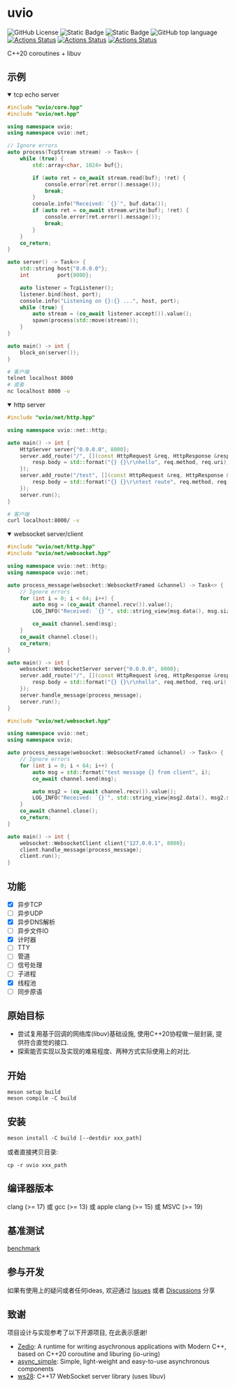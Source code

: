 # uvio

![GitHub License](https://img.shields.io/github/license/uchenily/uvio)
![Static Badge](https://img.shields.io/badge/c%2B%2B20-Coroutines-orange)
![Static Badge](https://img.shields.io/badge/standard-c%2B%2B20-blue?logo=cplusplus)
![GitHub top language](https://img.shields.io/github/languages/top/uchenily/uvio)
[![Actions Status](https://github.com/uchenily/uvio/actions/workflows/linux.yaml/badge.svg?branch=main)](https://github.com/uchenily/uvio/actions)
[![Actions Status](https://github.com/uchenily/uvio/actions/workflows/macos.yaml/badge.svg?branch=main)](https://github.com/uchenily/uvio/actions)
[![Actions Status](https://github.com/uchenily/uvio/actions/workflows/windows.yaml/badge.svg?branch=main)](https://github.com/uchenily/uvio/actions)


C++20 coroutines + libuv

## 示例

<details open><summary>tcp echo server</summary>

```c++
#include "uvio/core.hpp"
#include "uvio/net.hpp"

using namespace uvio;
using namespace uvio::net;

// Ignore errors
auto process(TcpStream stream) -> Task<> {
    while (true) {
        std::array<char, 1024> buf{};

        if (auto ret = co_await stream.read(buf); !ret) {
            console.error(ret.error().message());
            break;
        }
        console.info("Received: `{}`", buf.data());
        if (auto ret = co_await stream.write(buf); !ret) {
            console.error(ret.error().message());
            break;
        }
    }
    co_return;
}

auto server() -> Task<> {
    std::string host{"0.0.0.0"};
    int         port{8000};

    auto listener = TcpListener();
    listener.bind(host, port);
    console.info("Listening on {}:{} ...", host, port);
    while (true) {
        auto stream = (co_await listener.accept()).value();
        spawn(process(std::move(stream)));
    }
}

auto main() -> int {
    block_on(server());
}
```

```bash
# 客户端
telnet localhost 8000
# 或者
nc localhost 8000 -v
```

</details>

<details open><summary>http server</summary>

```cpp
#include "uvio/net/http.hpp"

using namespace uvio::net::http;

auto main() -> int {
    HttpServer server{"0.0.0.0", 8000};
    server.add_route("/", [](const HttpRequest &req, HttpResponse &resp) {
        resp.body = std::format("{} {}\r\nhello", req.method, req.uri);
    });
    server.add_route("/test", [](const HttpRequest &req, HttpResponse &resp) {
        resp.body = std::format("{} {}\r\ntest route", req.method, req.uri);
    });
    server.run();
}
```

```bash
# 客户端
curl localhost:8000/ -v
```

</details>

<details open><summary>websocket server/client</summary>

```cpp
#include "uvio/net/http.hpp"
#include "uvio/net/websocket.hpp"

using namespace uvio::net::http;
using namespace uvio::net;

auto process_message(websocket::WebsocketFramed &channel) -> Task<> {
    // Ignore errors
    for (int i = 0; i < 64; i++) {
        auto msg = (co_await channel.recv()).value();
        LOG_INFO("Received: `{}`", std::string_view{msg.data(), msg.size()});

        co_await channel.send(msg);
    }
    co_await channel.close();
    co_return;
}

auto main() -> int {
    websocket::WebsocketServer server{"0.0.0.0", 8000};
    server.add_route("/", [](const HttpRequest &req, HttpResponse &resp) {
        resp.body = std::format("{} {}\r\nhello", req.method, req.uri);
    });
    server.handle_message(process_message);
    server.run();
}
```

```cpp
#include "uvio/net/websocket.hpp"

using namespace uvio::net;
using namespace uvio;

auto process_message(websocket::WebsocketFramed &channel) -> Task<> {
    // Ignore errors
    for (int i = 0; i < 64; i++) {
        auto msg = std::format("test message {} from client", i);
        co_await channel.send(msg);

        auto msg2 = (co_await channel.recv()).value();
        LOG_INFO("Received: `{}`", std::string_view{msg2.data(), msg2.size()});
    }
    co_await channel.close();
    co_return;
}

auto main() -> int {
    websocket::WebsocketClient client{"127.0.0.1", 8000};
    client.handle_message(process_message);
    client.run();
}
```

</details>

## 功能

- [x] 异步TCP
- [ ] 异步UDP
- [x] 异步DNS解析
- [ ] 异步文件IO
- [x] 计时器
- [ ] TTY
- [ ] 管道
- [ ] 信号处理
- [ ] 子进程
- [x] 线程池
- [ ] 同步原语

## 原始目标

- 尝试复用基于回调的网络库(libuv)基础设施, 使用C++20协程做一层封装, 提供符合直觉的接口.
- 探索能否实现以及实现的难易程度、两种方式实际使用上的对比.

## 开始

```shell
meson setup build
meson compile -C build
```

## 安装

```shell
meson install -C build [--destdir xxx_path]
```

或者直接拷贝目录:

```shell
cp -r uvio xxx_path
```

## 编译器版本

clang (>= 17) 或 gcc (>= 13) 或 apple clang (>= 15) 或 MSVC (>= 19)

## 基准测试

[benchmark](./benchmark/benchmark.md)

## 参与开发

如果有使用上的疑问或者任何ideas, 欢迎通过 [Issues](https://github.com/uchenily/uvio/issues) 或者 [Discussions](https://github.com/uchenily/uvio/discussions) 分享

## 致谢

项目设计与实现参考了以下开源项目, 在此表示感谢!

- [Zedio](https://github.com/8sileus/zedio): A runtime for writing asychronous applications with Modern C++, based on C++20 coroutine and liburing (io-uring)
- [async_simple](https://github.com/alibaba/async_simple): Simple, light-weight and easy-to-use asynchronous components
- [ws28](https://github.com/Matheus28/ws28): C++17 WebSocket server library (uses libuv)
